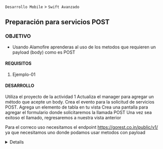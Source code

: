 
`Desarrollo Mobile` > `Swift Avanzado`

## Preparación para servicios POST

### OBJETIVO

- Usando Alamofire aprenderas al uso de los metodos que requieren un payload (body) como es POST

#### REQUISITOS

1. Ejemplo-01

#### DESARROLLO

Utiliza el proyecto de la actividad 1
Actualiza el manager para agregar un método que acepte un body.
Crea el evento para la solicitud de servicios POST.
Agrega un elemento de tabla en tu vista
Crea una pantalla para agregar el formulario donde solicitaremos la llamada POST
Una vez sea exitoso el llamado, regresaremos a nuestra vista anterior

Para el correco uso necesitamos el endpoint https://gorest.co.in/public/v1/ ya que necesitamos uno donde podamos usar metodos con payload

<details>

Solucion
Necesitaras contar con los 2 metodos, uno donde no necesites payload y otro donde si
Crea los modelos necesarios para la construccion partiendo de los que podemos obtener desde la pagina del endpoint
La adaptacion alcodigo debera ser algo asi:
![](S6-01.png)       
        
</details>


